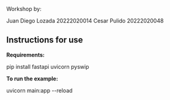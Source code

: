 Workshop by:

Juan Diego Lozada 20222020014
Cesar Pulido 20222020048

## Instructions for use

__Requirements:__

pip install fastapi uvicorn pyswip

__To run the example:__

uvicorn main:app --reload
